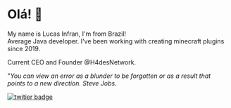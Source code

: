 # Olá! 👋

My name is Lucas Infran, I'm from Brazil!  
Average Java developer. I've been working with creating minecraft plugins since 2019.

Current CEO and Founder @H4desNetwork.

"*You can view an error as a blunder to be forgotten or as a result that points to a new direction.
Steve Jobs.*

[
![twitier badge](https://img.shields.io/twitter/url?style=social&url=https%3A%2F%2Ftwitter.com%2Finfrangoo)
](https://twitter.com/infrangoo)
